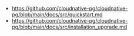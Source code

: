 - https://github.com/cloudnative-pg/cloudnative-pg/blob/main/docs/src/quickstart.md
- https://github.com/cloudnative-pg/cloudnative-pg/blob/main/docs/src/installation_upgrade.md